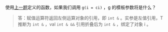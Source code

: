 使用[上一题](./quiz_16.42.md)定义的函数，如果我们调用 `g(i = ci)` ，g 的模板参数将是什么？

> 答：赋值运算符返回左侧运算对象的引用，即 `int &` 。实参是左值引用，T 推断为 `int &` ，val `int & &&` 引用折叠后为 `int &` ，绑定了对象 i 。

